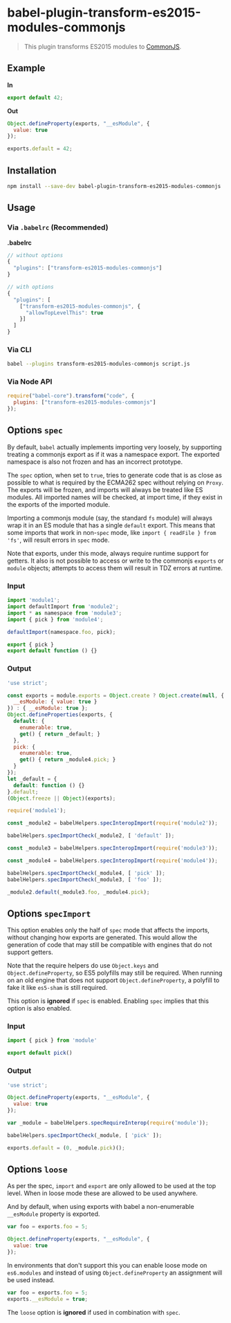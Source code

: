 # babel-plugin-transform-es2015-modules-commonjs

> This plugin transforms ES2015 modules to [CommonJS](http://wiki.commonjs.org/wiki/Modules/1.1).

## Example

**In**

```javascript
export default 42;
```

**Out**

```javascript
Object.defineProperty(exports, "__esModule", {
  value: true
});

exports.default = 42;
```

## Installation

```sh
npm install --save-dev babel-plugin-transform-es2015-modules-commonjs
```

## Usage

### Via `.babelrc` (Recommended)

**.babelrc**

```js
// without options
{
  "plugins": ["transform-es2015-modules-commonjs"]
}

// with options
{
  "plugins": [
    ["transform-es2015-modules-commonjs", {
      "allowTopLevelThis": true
    }]
  ]
}
```

### Via CLI

```sh
babel --plugins transform-es2015-modules-commonjs script.js
```

### Via Node API

```javascript
require("babel-core").transform("code", {
  plugins: ["transform-es2015-modules-commonjs"]
});
```

## Options `spec`

By default, `babel` actually implements importing very loosely, by
supporting treating a commonjs export as if it was a namespace export.
The exported namespace is also not frozen and has an incorrect prototype.

The `spec` option, when set to `true`, tries to generate code that is as
close as possible to what is required by the ECMA262 spec without relying
on `Proxy`. The exports will be frozen, and imports will always be treated
like ES modules. All imported names will be checked, at import time, if
they exist in the exports of the imported module.

Importing a commonjs module (say, the standard `fs` module) will always
wrap it in an ES module that has a single `default` export. This means that
some imports that work in non-`spec` mode, like `import { readFile } from 'fs'`,
will result errors in `spec` mode.

Note that exports, under this mode, always require runtime support for
getters. It also is not possible to access or write to the commonjs
`exports` or `module` objects; attempts to access them will result in
TDZ errors at runtime.

### Input

```javascript
import 'module1';
import defaultImport from 'module2';
import * as namespace from 'module3';
import { pick } from 'module4';

defaultImport(namespace.foo, pick);

export { pick }
export default function () {}
```

### Output

```javascript
'use strict';

const exports = module.exports = Object.create ? Object.create(null, {
  __esModule: { value: true }
}) : { __esModule: true };
Object.defineProperties(exports, {
  default: {
    enumerable: true,
    get() { return _default; }
  },
  pick: {
    enumerable: true,
    get() { return _module4.pick; }
  }
});
let _default = {
  default: function () {}
}.default;
(Object.freeze || Object)(exports);

require('module1');

const _module2 = babelHelpers.specInteropImport(require('module2'));

babelHelpers.specImportCheck(_module2, [ 'default' ]);

const _module3 = babelHelpers.specInteropImport(require('module3'));

const _module4 = babelHelpers.specInteropImport(require('module4'));

babelHelpers.specImportCheck(_module4, [ 'pick' ]);
babelHelpers.specImportCheck(_module3, [ 'foo' ]);

_module2.default(_module3.foo, _module4.pick);
```

## Options `specImport`

This option enables only the half of `spec` mode that affects the imports, without
changing how exports are generated. This would allow the generation of code that
may still be compatible with engines that do not support getters.

Note that the require helpers do use `Object.keys` and `Object.defineProperty`, so
ES5 polyfills may still be required. When running on an old engine that does not support
`Object.defineProperty`, a polyfill to fake it like `es5-sham` is still required.

This option is **ignored** if `spec` is enabled. Enabling `spec` implies that this
option is also enabled.

### Input

```javascript
import { pick } from 'module'

export default pick()
```

### Output

```javascript
'use strict';

Object.defineProperty(exports, "__esModule", {
  value: true
});

var _module = babelHelpers.specRequireInterop(require('module'));

babelHelpers.specImportCheck(_module, [ 'pick' ]);

exports.default = (0, _module.pick)();
```

## Options `loose`

As per the spec, `import` and `export` are only allowed to be used at the top
level. When in loose mode these are allowed to be used anywhere.

And by default, when using exports with babel a non-enumerable `__esModule` property
is exported.

```javascript
var foo = exports.foo = 5;

Object.defineProperty(exports, "__esModule", {
  value: true
});
```

In environments that don't support this you can enable loose mode on `es6.modules`
and instead of using `Object.defineProperty` an assignment will be used instead.

```javascript
var foo = exports.foo = 5;
exports.__esModule = true;
```

The `loose` option is **ignored** if used in combination with `spec`.